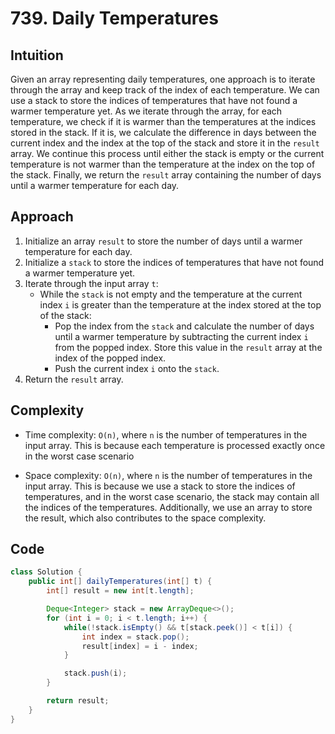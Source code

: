 # 739. Daily Temperatures

## Intuition

Given an array representing daily temperatures, one approach is to iterate through the array and keep track of the index of each temperature. We can use a stack to store the indices of temperatures that have not found a warmer temperature yet. As we iterate through the array, for each temperature, we check if it is warmer than the temperatures at the indices stored in the stack. If it is, we calculate the difference in days between the current index and the index at the top of the stack and store it in the `result` array. We continue this process until either the stack is empty or the current temperature is not warmer than the temperature at the index on the top of the stack. Finally, we return the `result` array containing the number of days until a warmer temperature for each day.

## Approach

1. Initialize an array `result` to store the number of days until a warmer temperature for each day.
2. Initialize a `stack` to store the indices of temperatures that have not found a warmer temperature yet.
3. Iterate through the input array `t`:
   - While the `stack` is not empty and the temperature at the current index `i` is greater than the temperature at the index stored at the top of the stack:
     - Pop the index from the `stack` and calculate the number of days until a warmer temperature by subtracting the current index `i` from the popped index. Store this value in the `result` array at the index of the popped index.
     - Push the current index `i` onto the `stack`.
4. Return the `result` array.

## Complexity

- Time complexity: `O(n)`, where `n` is the number of temperatures in the input array. This is because each temperature is processed exactly once in the worst case scenario

- Space complexity: `O(n)`, where `n` is the number of temperatures in the input array. This is because we use a stack to store the indices of temperatures, and in the worst case scenario, the stack may contain all the indices of the temperatures. Additionally, we use an array to store the result, which also contributes to the space complexity.

## Code

```java
class Solution {
    public int[] dailyTemperatures(int[] t) {
        int[] result = new int[t.length];

        Deque<Integer> stack = new ArrayDeque<>();
        for (int i = 0; i < t.length; i++) {
            while(!stack.isEmpty() && t[stack.peek()] < t[i]) {
                int index = stack.pop();
                result[index] = i - index;
            }

            stack.push(i);
        }

        return result;
    }
}
```
